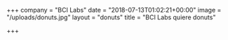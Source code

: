 +++
company = "BCI Labs"
date = "2018-07-13T01:02:21+00:00"
image = "/uploads/donuts.jpg"
layout = "donuts"
title = "BCI Labs quiere donuts"

+++
